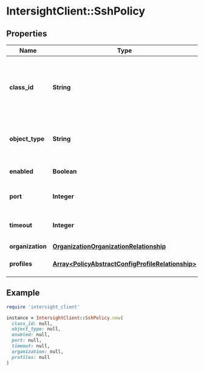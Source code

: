 # IntersightClient::SshPolicy

## Properties

| Name | Type | Description | Notes |
| ---- | ---- | ----------- | ----- |
| **class_id** | **String** | The fully-qualified name of the instantiated, concrete type. This property is used as a discriminator to identify the type of the payload when marshaling and unmarshaling data. | [default to &#39;ssh.Policy&#39;] |
| **object_type** | **String** | The fully-qualified name of the instantiated, concrete type. The value should be the same as the &#39;ClassId&#39; property. | [default to &#39;ssh.Policy&#39;] |
| **enabled** | **Boolean** | State of SSH service on the endpoint. | [optional][default to true] |
| **port** | **Integer** | Port used for secure shell access. | [optional][default to 22] |
| **timeout** | **Integer** | Number of seconds to wait before the system considers a SSH request to have timed out. | [optional][default to 1800] |
| **organization** | [**OrganizationOrganizationRelationship**](OrganizationOrganizationRelationship.md) |  | [optional] |
| **profiles** | [**Array&lt;PolicyAbstractConfigProfileRelationship&gt;**](PolicyAbstractConfigProfileRelationship.md) | An array of relationships to policyAbstractConfigProfile resources. | [optional] |

## Example

```ruby
require 'intersight_client'

instance = IntersightClient::SshPolicy.new(
  class_id: null,
  object_type: null,
  enabled: null,
  port: null,
  timeout: null,
  organization: null,
  profiles: null
)
```

